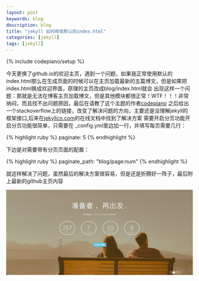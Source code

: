 ```yaml
---
layout: post
keywords: blog
description: blog
title: "jekyll 如何修改默认的index.html"
categories: [jekyll]
tags: [jekyll]
---
```

{% include codepiano/setup %}

今天更换了github.io的欢迎主页，遇到一个问题，如果我正常使用默认的index.html那么在生成页面的时候可以在主页加载最新的五篇博文，但是如果把index.html换成欢迎界面，原理的主页改成blog/index.html就会
出现这样一个问题：那就是无法在博客主页加载博文，但是其他模块都很正常！WTF！！！非常纳闷，而且找不出问题原因，最后在请教了这个主题的作者[codepiano](http://weibo.com/anyexingchen)
之后给出一个stackoverflow上的链接，改变了解决问题的方向，主要还是没理解jekyll的框架接口,后来在[jekyllcn.com](http://jekyllcn.com/docs/pagination/)的在线文档中找到了解决方案
需要开启分页功能开启分页功能很简单，只需要在 _config.yml里边加一行，并填写每页需要几行：

{% highlight ruby %}
paginate: 5
{% endhighlight %}

下边是对需要带有分页页面的配置：

{% highlight ruby %}
paginate_path: "blog/page:num"
{% endhighlight %}

就这样解决了问题，虽然最后的解决方案很容易，但是还是折腾好一阵子，最后附上最新的github主页内容

<img src="/image/jekyll/jekyll.png"/>

